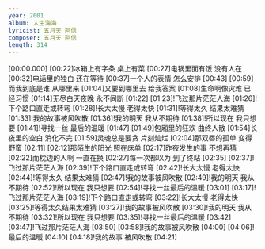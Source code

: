 ```yaml
---
year: 2001
album: 人生海海
lyricist: 五月天 阿信
composer: 五月天 阿信
length: 314
---
```

[00:00.000]
[00:22]冰箱上有字条 桌上有菜
[00:27]电锅里面有饭 没有人在
[00:32]电话里的独白 还在等待
[00:37]一个人的表情 怎么安排
[00:43]
[00:59]而我到底是谁 从哪里来
[01:04]又要到哪里去 给我答案
[01:08]生命啊像灾难 已经习惯
[01:14]无尽白天夜晚 永不间断
[01:22]
[01:23]!飞过那片茫茫人海
[01:26]!下个路口直走或转弯
[01:28]!长大太慢 老得太快
[01:31]!等得太久 结果太难猜
[01:33]!我的故事被风吹散
[01:36]!我的明天 我从不期待
[01:38]!所以现在 我只想要
[01:41]!寻找一丝 最后的温暖
[01:47]
[01:49]包厢里的狂欢 曲终人散
[01:54]长夜里的空白 消化不完
[01:59]灵魂总是要贪 片刻灿烂
[02:04]那双唇的孤单 变得野蛮
[02:11]
[02:12]那陌生的阳光 照在床单
[02:17]昨夜发生的事 不想再猜
[02:22]而枕边的人啊 一直在换
[02:27]每一次都以为 到了终站
[02:35]
[02:37]!飞过那片茫茫人海
[02:39]!下个路口直走或转弯
[02:42]!长大太慢 老得太快
[02:44]!等得太久 结果太难猜
[02:47]!我的故事被风吹散
[02:49]!我的明天 我从不期待
[02:52]!所以现在 我只想要
[02:54]!寻找一丝最后的温暖
[03:01]
[03:17]!飞过那片茫茫人海
[03:19]!下个路口直走或转弯
[03:22]!长大太慢 老得太快
[03:25]!等得太久结果太难猜
[03:27]!我的故事被风吹散
[03:30]!我的明天 我从不期待
[03:32]!所以现在 我只想要
[03:35]!寻找一丝最后的温暖
[03:42]
[03:47]!飞过那片茫茫人海
[03:50]
[03:58]!我的故事被风吹散
[04:00]
[04:06]!最后的温暖
[04:10]
[04:18]!我的故事 被风吹散
[04:21]